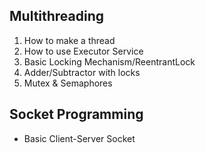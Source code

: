 ## Multithreading
1. How to make a thread
2. How to use Executor Service
3. Basic Locking Mechanism/ReentrantLock
4. Adder/Subtractor with locks
5. Mutex & Semaphores

## Socket Programming
- Basic Client-Server Socket
